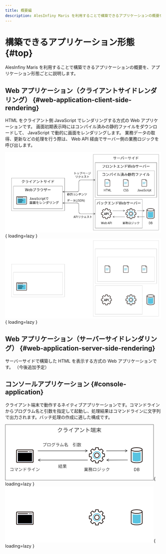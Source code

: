 ```yaml
---
title: 概要編
description: AlesInfiny Maris を利用することで構築できるアプリケーションの概要を、アプリケーション形態ごとに説明します。
---
```


# 構築できるアプリケーション形態 {#top}

AlesInfiny Maris を利用することで構築できるアプリケーションの概要を、アプリケーション形態ごとに説明します。

## Web アプリケーション（クライアントサイドレンダリング） {#web-application-client-side-rendering}

HTML をクライアント側 JavaScript でレンダリングする方式の Web アプリケーションです。
画面初期表示時にはコンパイル済みの静的ファイルをダウンロードして、 JavaScript で動的に画面をレンダリングします。
業務データの取得、更新などの処理を行う際は、 Web API 経由でサーバー側の業務ロジックを呼び出します。

![クライアントサイドレンダリング](../../images/app-architecture/overview/client-side-rendering-light.png#only-light){ loading=lazy }
![クライアントサイドレンダリング](../../images/app-architecture/overview/client-side-rendering-dark.png#only-dark){ loading=lazy }

## Web アプリケーション（サーバーサイドレンダリング） {#web-application-server-side-rendering}

サーバーサイドで構築した HTML を表示する方式の Web アプリケーションです。
（今後追加予定）

## コンソールアプリケーション {#console-application}

クライアント端末で動作するネイティブアプリケーションです。コマンドラインからプログラム名と引数を指定して起動し、処理結果はコマンドラインに文字列で出力されます。バッチ処理の作成に適した構成です。

![コンソールアプリケーション](../../images/app-architecture/overview/console-application-light.png#only-light){ loading=lazy }
![コンソールアプリケーション](../../images/app-architecture/overview/console-application-dark.png#only-dark){ loading=lazy }
